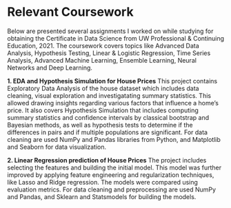 # Relevant Coursework

Below are presented several assignments I worked on while studying for obtaining the Certificate in Data Science from UW Professional & Continuing Education, 2021.
The coursework covers topics like Advanced Data Analysis, Hypothesis Testing, Linear & Logistic Regression, Time Series Analysis, Advanced Machine Learning, Ensemble Learning, Neural Networks and Deep Learning.

**1. EDA and Hypothesis Simulation for House Prices**
This project contains Exploratory Data Analysis of the house dataset which includes data cleaning, visual exploration and 
investigatating summary statistics. This allowed drawing insights regarding various factors that influence a home’s price.
It also covers Hypothesis Simulation that includes computing summary statistics and confidence intervals by classical 
bootstrap and Bayesian methods, as well as hypothesis tests to determine if the differences in pairs and if multiple 
populations are significant. For data cleaning are used NumPy and Pandas libraries from Python, and Matplotlib and Seaborn 
for data visualization.

**2. Linear Regression prediction of House Prices**
The project includes selecting the features and building the initial model. This model was further improved by applying 
feature engineering and regularization techniques, like Lasso and Ridge regression. The models were compared using evaluation
metrics. For data cleaning and preprocessing are used NumPy and Pandas, and Sklearn and Statsmodels for building the models.
